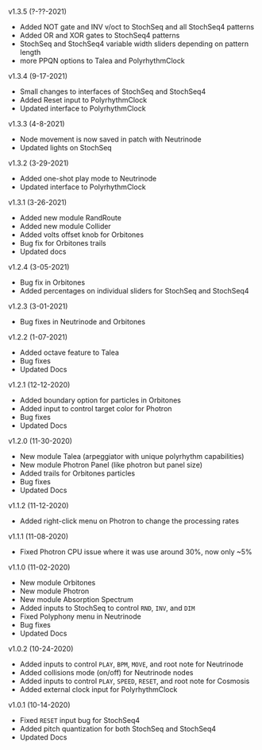 v1.3.5 (?-??-2021)
- Added NOT gate and INV v/oct to StochSeq and all StochSeq4 patterns
- Added OR and XOR gates to StochSeq4 patterns
- StochSeq and StochSeq4 variable width sliders depending on pattern length
- more PPQN options to Talea and PolyrhythmClock

v1.3.4 (9-17-2021)
- Small changes to interfaces of StochSeq and StochSeq4
- Added Reset input to PolyrhythmClock
- Updated interface to PolyrhythmClock

v1.3.3 (4-8-2021)
- Node movement is now saved in patch with Neutrinode
- Updated lights on StochSeq

v1.3.2 (3-29-2021)
- Added one-shot play mode to Neutrinode
- Updated interface to PolyrhythmClock

v1.3.1 (3-26-2021)
- Added new module RandRoute
- Added new module Collider
- Added volts offset knob for Orbitones
- Bug fix for Orbitones trails
- Updated docs

v1.2.4 (3-05-2021)
- Bug fix in Orbitones
- Added percentages on individual sliders for StochSeq and StochSeq4

v1.2.3 (3-01-2021)
- Bug fixes in Neutrinode and Orbitones

v1.2.2 (1-07-2021)
- Added octave feature to Talea
- Bug fixes
- Updated Docs

v1.2.1 (12-12-2020)
- Added boundary option for particles in Orbitones
- Added input to control target color for Photron
- Bug fixes
- Updated Docs

v1.2.0 (11-30-2020)
- New module Talea (arpeggiator with unique polyrhythm capabilities)
- New module Photron Panel (like photron but panel size)
- Added trails for Orbitones particles
- Bug fixes
- Updated Docs

v1.1.2 (11-12-2020)
- Added right-click menu on Photron to change the processing rates

v1.1.1 (11-08-2020)
- Fixed Photron CPU issue where it was use around 30%, now only ~5%

v1.1.0 (11-02-2020)
- New module Orbitones
- New module Photron
- New module Absorption Spectrum
- Added inputs to StochSeq to control `RND`, `INV`, and `DIM`
- Fixed Polyphony menu in Neutrinode
- Bug fixes
- Updated Docs


v1.0.2 (10-24-2020)
- Added inputs to control `PLAY`, `BPM`, `MOVE`, and root note for Neutrinode
- Added collisions mode (on/off) for Neutrinode nodes
- Added inputs to control `PLAY`, `SPEED`, `RESET`, and root note for Cosmosis
- Added external clock input for PolyrhythmClock


v1.0.1 (10-14-2020)
- Fixed `RESET` input bug for StochSeq4
- Added pitch quantization for both StochSeq and StochSeq4
- Updated Docs

